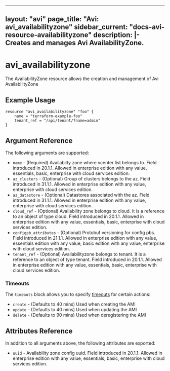 <!--
    Copyright 2021 VMware, Inc.
    SPDX-License-Identifier: Mozilla Public License 2.0
-->
---
layout: "avi"
page_title: "Avi: avi_availabilityzone"
sidebar_current: "docs-avi-resource-availabilityzone"
description: |-
  Creates and manages Avi AvailabilityZone.
---

# avi_availabilityzone

The AvailabilityZone resource allows the creation and management of Avi AvailabilityZone

## Example Usage

```hcl
resource "avi_availabilityzone" "foo" {
    name = "terraform-example-foo"
    tenant_ref = "/api/tenant/?name=admin"
}
```

## Argument Reference

The following arguments are supported:

* `name` - (Required) Availabilty zone where vcenter list belongs to. Field introduced in 20.1.1. Allowed in enterprise edition with any value, essentials, basic, enterprise with cloud services edition.
* `az_clusters` - (Optional) Group of clusters belongs to the az. Field introduced in 31.1.1. Allowed in enterprise edition with any value, enterprise with cloud services edition.
* `az_datastore` - (Optional) Datastores associated with the az. Field introduced in 31.1.1. Allowed in enterprise edition with any value, enterprise with cloud services edition.
* `cloud_ref` - (Optional) Availability zone belongs to cloud. It is a reference to an object of type cloud. Field introduced in 20.1.1. Allowed in enterprise edition with any value, essentials, basic, enterprise with cloud services edition.
* `configpb_attributes` - (Optional) Protobuf versioning for config pbs. Field introduced in 21.1.1. Allowed in enterprise edition with any value, essentials edition with any value, basic edition with any value, enterprise with cloud services edition.
* `tenant_ref` - (Optional) Availabilityzone belongs to tenant. It is a reference to an object of type tenant. Field introduced in 20.1.1. Allowed in enterprise edition with any value, essentials, basic, enterprise with cloud services edition.


### Timeouts

The `timeouts` block allows you to specify [timeouts](https://www.terraform.io/docs/configuration/resources.html#timeouts) for certain actions:

* `create` - (Defaults to 40 mins) Used when creating the AMI
* `update` - (Defaults to 40 mins) Used when updating the AMI
* `delete` - (Defaults to 90 mins) Used when deregistering the AMI

## Attributes Reference

In addition to all arguments above, the following attributes are exported:

* `uuid` -  Availability zone config uuid. Field introduced in 20.1.1. Allowed in enterprise edition with any value, essentials, basic, enterprise with cloud services edition.

